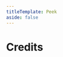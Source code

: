 ```yaml
---
titleTemplate: Peek
aside: false
---
```


# Credits

<Credits :credits="credits"/>

<script setup>
const credits = [
  {
    element: { name: "Simplified Chinese translation" },
    name: {
      name: "Cccc_",
      link: "https://github.com/Cccc-owo",
    },
  },
  {
    element: { name: "Russian translation" },
    name: {
      name: "Disketaa",
      link: "https://github.com/Disketaa",
    },
  },
  {
    element: { name: "Ukrainian translation" },
    name: {
      name: "Un roman",
      link: "https://github.com/unroman",
    },
  },
];
</script>
